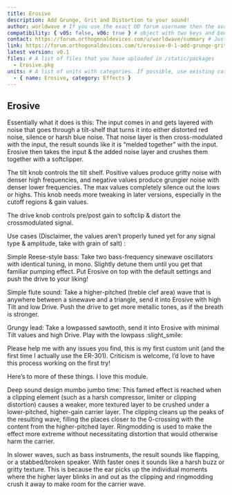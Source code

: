 ```yaml
---
title: Erosive
description: Add Grunge, Grit and Distortion to your sound!
author: worldwave # If you use the exact OD forum username then the avatar will be fetched from the forum
compatibility: { v05: false, v06: true } # object with two keys and boolean values: v05 and v06
contact: https://forum.orthogonaldevices.com/u/worldwave/summary # Just a link to wherever you can be contacted
link: https://forum.orthogonaldevices.com/t/erosive-0-1-add-grunge-grit-and-distortion-to-your-sound # Another link, to the project source or
latest version: v0.1
files: # A list of files that you have uploaded in /static/packages
  - Erosive.pkg
units: # A list of units with categories. If possible, use existing categories unless you have something that deserves its own
  - { name: Erosive, category: Effects }
---
```


## Erosive

Essentially what it does is this: The input comes in and gets layered with noise that goes through a tilt-shelf that turns it into either distorted red noise, silence or harsh blue noise. That noise layer is then cross-modulated with the input, the result sounds like it is “melded together” with the input. Erosive then takes the input & the added noise layer and crushes them together with a softclipper.

The tilt knob controls the tilt shelf. Positive values produce gritty noise with denser high frequencies, and negative values produce grungier noise with denser lower frequencies. The max values completely silence out the lows or highs. This knob needs more tweaking in later versions, especially in the cutoff regions & gain values.

The drive knob controls pre/post gain to softclip & distort the crossmodulated signal.

Use cases (Disclaimer, the values aren’t properly tuned yet for any signal type & amplitude, take with grain of salt) :

Simple Reese-style bass:
Take two bass-frequency sinewave oscillators with identical tuning, in mono. Slightly detune them until you get that familiar pumping effect. Put Erosive on top with the default settings and push the drive to your liking!

Simple flute sound:
Take a higher-pitched (treble clef area) wave that is anywhere between a sinewave and a triangle, send it into Erosive with high Tilt and low Drive. Push the drive to get more metallic tones, as if the breath is stronger.

Grungy lead:
Take a lowpassed sawtooth, send it into Erosive with minimal Tilt values and high Drive. Play with the lowpass :slight_smile:

Please help me with any issues you find, this is my first custom unit (and the first time I actually use the ER-301). Criticism is welcome, I’d love to have this process working on the first try!

Here’s to more of these things. I love this module.

Deep sound design mumbo jumbo time:
This famed effect is reached when a clipping element (such as a harsh compressor, limiter or clipping distortion) causes a weaker, more textured layer to be crushed under a lower-pitched, higher-gain carrier layer. The clipping cleans up the peaks of the resulting wave, filling the places closer to the 0-crossing with the content from the higher-pitched layer. Ringmodding is used to make the effect more extreme without necessitating distortion that would otherwise harm the carrier.

In slower waves, such as bass instruments, the result sounds like flapping, or a stabbed/broken speaker. With faster ones it sounds like a harsh buzz or gritty texture. This is because the ear picks up the individual moments where the higher layer blinks in and out as the clipping and ringmodding crush it away to make room for the carrier wave.